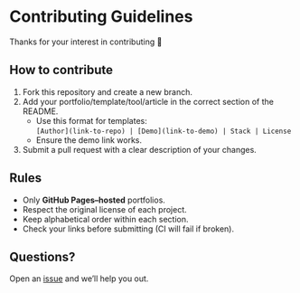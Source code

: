 # Contributing Guidelines

Thanks for your interest in contributing 🎉

## How to contribute
1. Fork this repository and create a new branch.
2. Add your portfolio/template/tool/article in the correct section of the README.
   - Use this format for templates:  
     `[Author](link-to-repo) | [Demo](link-to-demo) | Stack | License`
   - Ensure the demo link works.
3. Submit a pull request with a clear description of your changes.

## Rules
- Only **GitHub Pages–hosted** portfolios.
- Respect the original license of each project.
- Keep alphabetical order within each section.
- Check your links before submitting (CI will fail if broken).

## Questions?
Open an [issue](../../issues) and we’ll help you out.
